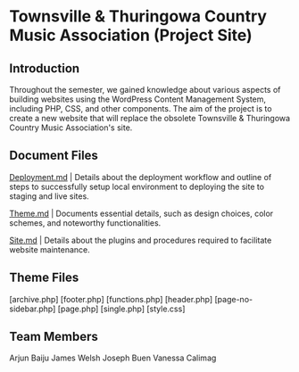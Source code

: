 # Townsville & Thuringowa Country Music Association (Project Site)

## Introduction
Throughout the semester, we gained knowledge about various aspects of building websites using the WordPress Content Management System, including PHP, CSS, and other components. The aim of the project is to create a new website that will replace the obsolete Townsville & Thuringowa Country Music Association's site.

## Document Files
[Deployment.md](https://github.com/cp3402-students/project-team-01/blob/main/deployment.md) | Details about the deployment workflow and outline of steps to successfully setup local environment to deploying the site to staging and live sites.

[Theme.md](https://github.com/cp3402-students/project-team-01/blob/main/theme.md) | Documents essential details, such as design choices, color schemes, and noteworthy functionalities.

[Site.md](https://github.com/cp3402-students/project-team-01/blob/main/site.md) | Details about the plugins and procedures required to facilitate website maintenance.

## Theme Files
[archive.php]
[footer.php]
[functions.php]
[header.php]
[page-no-sidebar.php]
[page.php]
[single.php]
[style.css]


## Team Members
Arjun Baiju
James Welsh
Joseph Buen
Vanessa Calimag
